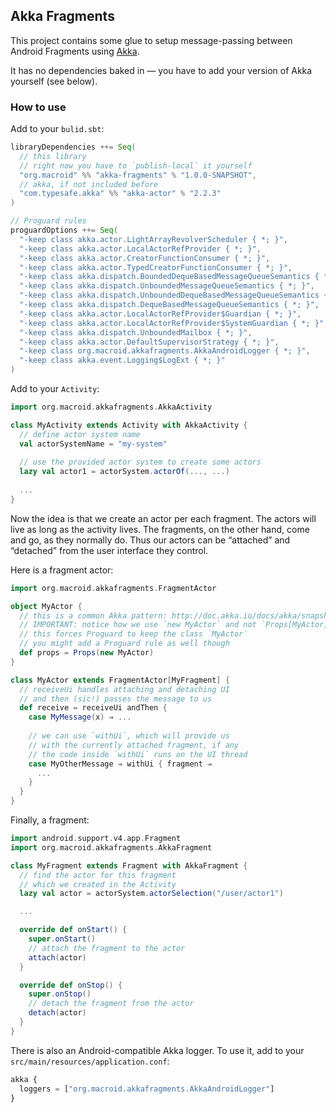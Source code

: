 ## Akka Fragments

This project contains some glue to setup message-passing between Android Fragments using [Akka](http://akka.io).

It has no dependencies baked in — you have to add your version of Akka yourself (see below).

### How to use

Add to your `bulid.sbt`:

```scala
libraryDependencies ++= Seq(
  // this library
  // right now you have to `publish-local` it yourself
  "org.macroid" %% "akka-fragments" % "1.0.0-SNAPSHOT",
  // akka, if not included before
  "com.typesafe.akka" %% "akka-actor" % "2.2.3"
)

// Proguard rules
proguardOptions ++= Seq(
  "-keep class akka.actor.LightArrayRevolverScheduler { *; }",
  "-keep class akka.actor.LocalActorRefProvider { *; }",
  "-keep class akka.actor.CreatorFunctionConsumer { *; }",
  "-keep class akka.actor.TypedCreatorFunctionConsumer { *; }",
  "-keep class akka.dispatch.BoundedDequeBasedMessageQueueSemantics { *; }",
  "-keep class akka.dispatch.UnboundedMessageQueueSemantics { *; }",
  "-keep class akka.dispatch.UnboundedDequeBasedMessageQueueSemantics { *; }",
  "-keep class akka.dispatch.DequeBasedMessageQueueSemantics { *; }",
  "-keep class akka.actor.LocalActorRefProvider$Guardian { *; }",
  "-keep class akka.actor.LocalActorRefProvider$SystemGuardian { *; }",
  "-keep class akka.dispatch.UnboundedMailbox { *; }",
  "-keep class akka.actor.DefaultSupervisorStrategy { *; }",
  "-keep class org.macroid.akkafragments.AkkaAndroidLogger { *; }",
  "-keep class akka.event.Logging$LogExt { *; }"
)
```

Add to your `Activity`:

```scala
import org.macroid.akkafragments.AkkaActivity

class MyActivity extends Activity with AkkaActivity {
  // define actor system name
  val actorSystemName = "my-system"
  
  // use the provided actor system to create some actors
  lazy val actor1 = actorSystem.actorOf(..., ...)
  
  ...
}
```

Now the idea is that we create an actor per each fragment. The actors will live as long as the activity lives.
The fragments, on the other hand, come and go, as they normally do. Thus our actors can be “attached” and “detached”
from the user interface they control.

Here is a fragment actor:

```scala
import org.macroid.akkafragments.FragmentActor

object MyActor {
  // this is a common Akka pattern: http://doc.akka.io/docs/akka/snapshot/scala/actors.html
  // IMPORTANT: notice how we use `new MyActor` and not `Props[MyActor]`
  // this forces Proguard to keep the class `MyActor`
  // you might add a Proguard rule as well though
  def props = Props(new MyActor)
}

class MyActor extends FragmentActor[MyFragment] {
  // receiveUi handles attaching and detaching UI
  // and then (sic!) passes the message to us
  def receive = receiveUi andThen {
    case MyMessage(x) ⇒ ...
    
    // we can use `withUi`, which will provide us
    // with the currently attached fragment, if any
    // the code inside `withUi` runs on the UI thread
    case MyOtherMessage ⇒ withUi { fragment ⇒
      ...
    }
  }
}
```

Finally, a fragment:

```scala
import android.support.v4.app.Fragment
import org.macroid.akkafragments.AkkaFragment

class MyFragment extends Fragment with AkkaFragment {
  // find the actor for this fragment
  // which we created in the Activity
  lazy val actor = actorSystem.actorSelection("/user/actor1")

  ...

  override def onStart() {
    super.onStart()
    // attach the fragment to the actor
    attach(actor)
  }

  override def onStop() {
    super.onStop()
    // detach the fragment from the actor
    detach(actor)
  }
}
```

There is also an Android-compatible Akka logger. To use it, add to your `src/main/resources/application.conf`:
```javascript
akka {
  loggers = ["org.macroid.akkafragments.AkkaAndroidLogger"]
}
```
